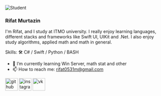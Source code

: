 ![Student](https://arturssmirnovs.github.io/github-profile-readme-generator/images/banner.png)
### Rifat Murtazin

I'm Rifat, and I study at ITMO university. I really enjoy learning languages, different stacks and frameworks like Swift UI, UIKit and .Net. I also enjoy study algorithms, applied math and math in general.

Skills: 🛠 C# / Swift / Python / BASH

- 🌱 I’m currently learning Win Server, math stat and other 
- 📫 How to reach me: rifat0531m@gmail.com 


[<img src='https://cdn.jsdelivr.net/npm/simple-icons@3.0.1/icons/github.svg' alt='github' height='40'>](https://github.com/https://github.com/rifat-coder)  [<img src='https://cdn.jsdelivr.net/npm/simple-icons@3.0.1/icons/instagram.svg' alt='instagram' height='40'>](https://www.instagram.com/https://www.instagram.com/rifat0531m//)  [<img src='https://cdn.jsdelivr.net/npm/simple-icons@3.0.1/icons/vk.svg' alt='vk' height='40'>](vk.com/rifoo)  
